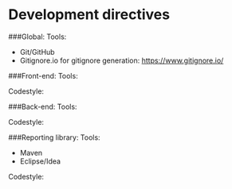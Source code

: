 # Development directives

###Global:
Tools:
- Git/GitHub
- Gitignore.io for gitignore generation: https://www.gitignore.io/

###Front-end:
Tools:

Codestyle:


###Back-end:
Tools:

Codestyle:


###Reporting library:
Tools:
- Maven
- Eclipse/Idea

Codestyle:

